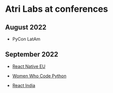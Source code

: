 # Atri Labs at conferences

## August 2022

- PyCon LatAm

## September 2022

- [React Native EU](React_Native_EU_2022)

- [Women Who Code Python](WWCodePython)

- [React India](ReactIndia2022)